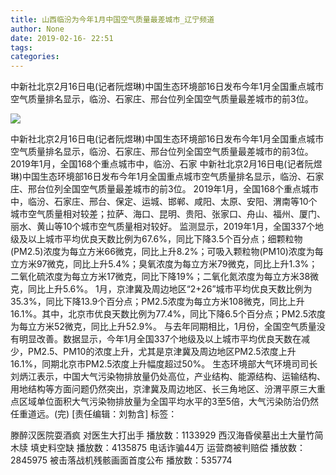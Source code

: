 ```yaml
---
title: 山西临汾为今年1月中国空气质量最差城市_辽宁频道
author: None
date: 2019-02-16- 22:51
tags: 
categories: 
---
```

中新社北京2月16日电(记者阮煜琳)中国生态环境部16日发布今年1月全国重点城市空气质量排名显示，临汾、石家庄、邢台位列全国空气质量最差城市的前3位。
<!-- more -->
                
<img align="center" border="0" src="http://p2.ifengimg.com/a/2016/0810/204c433878d5cf9size1_w16_h16.png" />
                
            
中新社北京2月16日电(记者阮煜琳)中国生态环境部16日发布今年1月全国重点城市空气质量排名显示，临汾、石家庄、邢台位列全国空气质量最差城市的前3位。2019年1月，全国168个重点城市中，临汾、石家
中新社北京2月16日电(记者阮煜琳)中国生态环境部16日发布今年1月全国重点城市空气质量排名显示，临汾、石家庄、邢台位列全国空气质量最差城市的前3位。
2019年1月，全国168个重点城市中，临汾、石家庄、邢台、保定、运城、邯郸、咸阳、太原、安阳、渭南等10个城市空气质量相对较差；拉萨、海口、昆明、贵阳、张家口、舟山、福州、厦门、丽水、黄山等10个城市空气质量相对较好。
监测显示，2019年1月，全国337个地级及以上城市平均优良天数比例为67.6%，同比下降3.5个百分点；细颗粒物(PM2.5)浓度为每立方米66微克，同比上升8.2%；可吸入颗粒物(PM10)浓度为每立方米97微克，同比上升5.4%；臭氧浓度为每立方米79微克，同比上升1.3%；二氧化硫浓度为每立方米17微克，同比下降19%；二氧化氮浓度为每立方米38微克，同比上升5.6%。
1月，京津冀及周边地区“2+26”城市平均优良天数比例为35.3%，同比下降13.9个百分点；PM2.5浓度为每立方米108微克，同比上升16.1%。其中，北京市优良天数比例为77.4%，同比下降6.5个百分点；PM2.5浓度为每立方米52微克，同比上升52.9%。
与去年同期相比，1月份，全国空气质量没有明显改善。数据显示，今年1月全国337个地级及以上城市平均优良天数在减少，PM2.5、PM10的浓度上升，尤其是京津冀及周边地区PM2.5浓度上升16.1%，同期北京市PM2.5浓度上升幅度超过50%。
生态环境部大气环境司司长刘炳江表示，中国大气污染物排放量仍处高位，产业结构、能源结构、运输结构、用地结构等方面问题仍然突出，京津冀及周边地区、长三角地区、汾渭平原三大重点区域单位面积大气污染物排放量为全国平均水平的3至5倍，大气污染防治仍然任重道远。(完)
[责任编辑：刘勃含]
标签：
 
             
滕醉汉医院耍酒疯 对医生大打出手
播放数：1133929
西汉海昏侯墓出土大量竹简木牍 填史料空缺
播放数：4135875
电话诈骗44万 运营商被判赔偿
播放数：2845975
被击落战机残骸画面首度公布
播放数：535774
